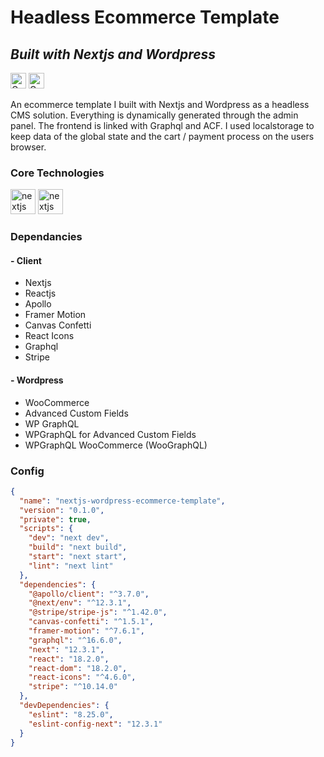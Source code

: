 # Headless Ecommerce Template
## _Built with Nextjs and Wordpress_



<a href="https://domvournias.dev/projects/nextjs-ecommerce-template" rel="nofollow"><img src="https://img.shields.io/badge/-Case%20Study-orange" alt="Go to - Live Site" data-canonical-src="https://img.shields.io/badge/-Case%20Study-orange" style="max-width: 100%; height: 25px;"></a>
<a href="https://nextjs-wordpress-ecommerce-template.vercel.app/" rel="nofollow"><img src="https://img.shields.io/badge/-Live%20Demo-brightgreen" alt="Go to - Live Site" data-canonical-src="https://img.shields.io/badge/-Live%20Demo-brightgreen" style="max-width: 100%; height: 25px;"></a>

An ecommerce template I built with Nextjs and Wordpress as a headless CMS solution. Everything is dynamically generated through the admin panel. The frontend is linked with Graphql and ACF. I used localstorage to keep data of the global state and the cart / payment process on the users browser. 

### Core Technologies
<div>
<img src="https://cdn.jsdelivr.net/gh/devicons/devicon/icons/nextjs/nextjs-original.svg" style="width: 40px; height: 40px; " alt="nextjs wordpress"/>
<img src="https://cdn.jsdelivr.net/gh/devicons/devicon/icons/wordpress/wordpress-plain.svg" style="width: 40px; height: 40px;" alt="nextjs wordpress"/>
</div>

### Dependancies

#### - Client
- Nextjs
- Reactjs
- Apollo
- Framer Motion
- Canvas Confetti
- React Icons
- Graphql
- Stripe

#### - Wordpress
- WooCommerce
- Advanced Custom Fields
- WP GraphQL
- WPGraphQL for Advanced Custom Fields
- WPGraphQL WooCommerce (WooGraphQL)


### Config

```json
{
  "name": "nextjs-wordpress-ecommerce-template",
  "version": "0.1.0",
  "private": true,
  "scripts": {
    "dev": "next dev",
    "build": "next build",
    "start": "next start",
    "lint": "next lint"
  },
  "dependencies": {
    "@apollo/client": "^3.7.0",
    "@next/env": "^12.3.1",
    "@stripe/stripe-js": "^1.42.0",
    "canvas-confetti": "^1.5.1",
    "framer-motion": "^7.6.1",
    "graphql": "^16.6.0",
    "next": "12.3.1",
    "react": "18.2.0",
    "react-dom": "18.2.0",
    "react-icons": "^4.6.0",
    "stripe": "^10.14.0"
  },
  "devDependencies": {
    "eslint": "8.25.0",
    "eslint-config-next": "12.3.1"
  }
}
```

